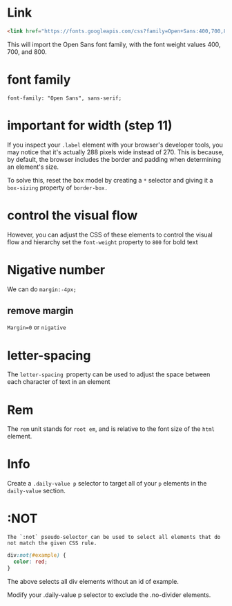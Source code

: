 # Link
```html
<link href="https://fonts.googleapis.com/css?family=Open+Sans:400,700,800" rel="stylesheet">
```
This will import the Open Sans font family, with the font weight values 400, 700, and 800.


# font family 
`font-family: "Open Sans", sans-serif;`

# important for width (step 11)
If you inspect your `.label` element with your browser's developer tools, you may notice that it's actually 288 pixels wide instead of 270. This is because, by default, the browser includes the border and padding when determining an element's size.

To solve this, reset the box model by creating a `*` selector and giving it a `box-sizing` property of `border-box.`




# control the visual flow
However, you can adjust the CSS of these elements to control the visual flow and hierarchy
set the `font-weight` property to `800` for bold text

# Nigative number
 We can do `margin:-4px;`
## remove margin
`Margin=0` or `nigative`

 # letter-spacing
 The `letter-spacing `property can be used to adjust the space between each character of text in an element

# Rem
The `rem` unit stands for `root em`, and is relative to the font size of the `html` element.

# Info
Create a `.daily-value p` selector to target all of your `p` elements in the `daily-value` section. 


# :NOT
    The `:not` pseudo-selector can be used to select all elements that do not match the given CSS rule.

```css
div:not(#example) {
  color: red;
}
```
The above selects all div elements without an id of example.

Modify your .daily-value p selector to exclude the .no-divider elements.